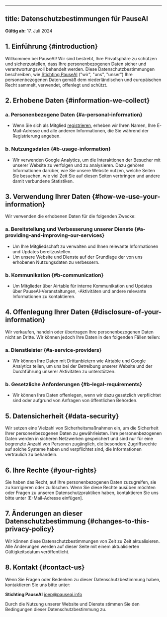 

---
title: Datenschutzbestimmungen für PauseAI
---

**Gültig ab:** 17. Juli 2024

## 1. Einführung {#introduction}

Willkommen bei PauseAI!
Wir sind bestrebt, Ihre Privatsphäre zu schützen und sicherzustellen, dass Ihre personenbezogenen Daten sicher und verantwortungsvoll behandelt werden.
Diese Datenschutzbestimmungen beschreiben, wie [Stichting PauseAI](/legal) ("wir", "uns", "unser") Ihre personenbezogenen Daten gemäß dem niederländischen und europäischen Recht sammelt, verwendet, offenlegt und schützt.

## 2. Erhobene Daten {#information-we-collect}

### a. Personenbezogene Daten {#a-personal-information}
- Wenn Sie sich als Mitglied [registrieren](/join), erheben wir Ihren Namen, Ihre E-Mail-Adresse und alle anderen Informationen, die Sie während der Registrierung angeben.

### b. Nutzungsdaten {#b-usage-information}
- Wir verwenden Google Analytics, um die Interaktionen der Besucher mit unserer Website zu verfolgen und zu analysieren. Dazu gehören Informationen darüber, wie Sie unsere Website nutzen, welche Seiten Sie besuchen, wie viel Zeit Sie auf diesen Seiten verbringen und andere damit verbundene Statistiken.

## 3. Verwendung Ihrer Daten {#how-we-use-your-information}

Wir verwenden die erhobenen Daten für die folgenden Zwecke:

### a. Bereitstellung und Verbesserung unserer Dienste {#a-providing-and-improving-our-services}
- Um Ihre Mitgliedschaft zu verwalten und Ihnen relevante Informationen und Updates bereitzustellen.
- Um unsere Website und Dienste auf der Grundlage der von uns erhobenen Nutzungsdaten zu verbessern.

### b. Kommunikation {#b-communication}
- Um Mitglieder über Airtable für interne Kommunikation und Updates über PauseAI-Veranstaltungen, -Aktivitäten und andere relevante Informationen zu kontaktieren.

## 4. Offenlegung Ihrer Daten {#disclosure-of-your-information}

Wir verkaufen, handeln oder übertragen Ihre personenbezogenen Daten nicht an Dritte. Wir können jedoch Ihre Daten in den folgenden Fällen teilen:

### a. Dienstleister {#a-service-providers}
- Wir können Ihre Daten mit Drittanbietern wie Airtable und Google Analytics teilen, um uns bei der Betreibung unserer Website und der Durchführung unserer Aktivitäten zu unterstützen.

### b. Gesetzliche Anforderungen {#b-legal-requirements}
- Wir können Ihre Daten offenlegen, wenn wir dazu gesetzlich verpflichtet sind oder aufgrund von Anfragen von öffentlichen Behörden.

## 5. Datensicherheit {#data-security}

Wir setzen eine Vielzahl von Sicherheitsmaßnahmen ein, um die Sicherheit Ihrer personenbezogenen Daten zu gewährleisten. Ihre personenbezogenen Daten werden in sicheren Netzwerken gespeichert und sind nur für eine begrenzte Anzahl von Personen zugänglich, die besondere Zugriffsrechte auf solche Systeme haben und verpflichtet sind, die Informationen vertraulich zu behandeln.

## 6. Ihre Rechte {#your-rights}

Sie haben das Recht, auf Ihre personenbezogenen Daten zuzugreifen, sie zu korrigieren oder zu löschen. Wenn Sie diese Rechte ausüben möchten oder Fragen zu unseren Datenschutzpraktiken haben, kontaktieren Sie uns bitte unter [E-Mail-Adresse einfügen].

## 7. Änderungen an dieser Datenschutzbestimmung {#changes-to-this-privacy-policy}

Wir können diese Datenschutzbestimmungen von Zeit zu Zeit aktualisieren. Alle Änderungen werden auf dieser Seite mit einem aktualisierten Gültigkeitsdatum veröffentlicht.

## 8. Kontakt {#contact-us}

Wenn Sie Fragen oder Bedenken zu dieser Datenschutzbestimmung haben, kontaktieren Sie uns bitte unter:

**Stichting PauseAI**
[joep@pauseai.info](mailto:joep@pauseai.info)

Durch die Nutzung unserer Website und Dienste stimmen Sie den Bedingungen dieser Datenschutzbestimmung zu.